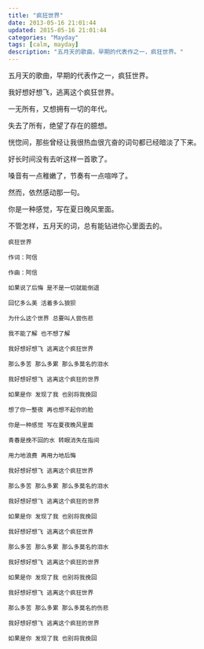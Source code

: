 ```yaml
---
title: "疯狂世界"
date: 2013-05-16 21:01:44
updated: 2015-05-16 21:01:44
categories: "Mayday"
tags: [calm, mayday]
description: "五月天的歌曲，早期的代表作之一，疯狂世界。"
---
```


五月天的歌曲，早期的代表作之一，疯狂世界。

我好想好想飞，逃离这个疯狂世界。

一无所有，又想拥有一切的年代。

失去了所有，绝望了存在的臆想。

恍惚间，那些曾经让我很热血很亢奋的词句都已经暗淡了下来。

好长时间没有去听这样一首歌了。

嗓音有一点稚嫩了，节奏有一点喧哗了。

然而，依然感动那一句。

你是一种感觉，写在夏日晚风里面。

不管怎样，五月天的词，总有能钻进你心里面去的。

```
疯狂世界

作词：阿信

作曲：阿信

如果说了后悔 是不是一切就能倒退

回忆多么美 活着多么狼狈

为什么这个世界 总要叫人尝伤悲

我不能了解 也不想了解

我好想好想飞 逃离这个疯狂世界

那么多苦 那么多累 那么多莫名的泪水

我好想好想飞 逃离这个疯狂的世界

如果是你 发现了我 也别将我挽回

想了你一整夜 再也想不起你的脸

你是一种感觉 写在夏夜晚风里面

青春是挽不回的水 转眼消失在指间

用力地浪费 再用力地后悔

我好想好想飞 逃离这个疯狂世界

那么多苦 那么多累 那么多莫名的泪水

我好想好想飞 逃离这个疯狂的世界

如果是你 发现了我 也别将我挽回

我好想好想飞 逃离这个疯狂世界

那么多苦 那么多累 那么多莫名的泪水

我好想好想飞 逃离这个疯狂的世界

如果是你 发现了我 也别将我挽回

我好想好想飞 逃离这个疯狂世界

那么多苦 那么多累 那么多莫名的伤悲

我好想好想飞 逃离这个疯狂的世界

如果是你 发现了我 也别将我挽回
```
